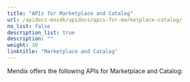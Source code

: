 ```yaml
---
title: "APIs for Marketplace and Catalog"
url: /apidocs-mxsdk/apidocs/apis-for-marketplace-catalog/
no_list: false
description_list: true
description: ""
weight: 30
linktitle: "Marketplace and Catalog"
---
```


Mendix offers the following APIs for Marketplace and Catalog: